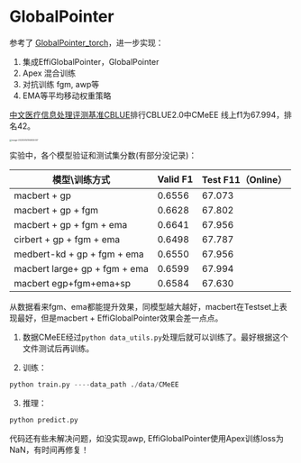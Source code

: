 # GlobalPointer
参考了 [GlobalPointer_torch](https://github.com/xhw205/GlobalPointer_torch)，进一步实现：

1. 集成EffiGlobalPointer，GlobalPointer
2. Apex 混合训练
3. 对抗训练 fgm, awp等
4. EMA等平均移动权重策略

[中文医疗信息处理评测基准CBLUE](https://tianchi.aliyun.com/dataset/95414/hasRank)排行CBLUE2.0中CMeEE 线上f1为67.994，排名42。

<img src="https://aigonna.oss-cn-shenzhen.aliyuncs.com/blog/202306142016763.png" alt="image-20230614194925007" style="zoom:25%;" />

实验中，各个模型验证和测试集分数(有部分没记录)：

| 模型\训练方式                 | Valid F1 | Test F11（Online） |
| ----------------------------- | -------- | ------------------ |
| macbert + gp                  | 0.6556   | 67.073             |
| macbert + gp + fgm            | 0.6628   | 67.802             |
| macbert + gp + fgm + ema      | 0.6641   | 67.956             |
| cirbert + gp + fgm + ema      | 0.6498   | 67.787             |
| medbert-kd + gp + fgm + ema   | 0.6550   | 67.956             |
| macbert large+ gp + fgm + ema | 0.6599   | 67.994             |
| macbert egp+fgm+ema+sp        | 0.6584   | 67.630             |

从数据看来fgm、ema都能提升效果，同模型越大越好，macbert在Testset上表现最好，但是macbert + EffiGlobalPointer效果会差一点点。

1. 数据CMeEE经过`python data_utils.py`处理后就可以训练了。最好根据这个文件测试后再训练。

2. 训练：

```python
python train.py ----data_path ./data/CMeEE
```

3. 推理：

```python
python predict.py
```

代码还有些未解决问题，如没实现awp, EffiGlobalPointer使用Apex训练loss为NaN，有时间再修复！
